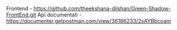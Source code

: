 Frontend - https://github.com/theekshana-dilshan/Green-Shadow-FrontEnd.git
Api documentati - https://documenter.getpostman.com/view/36186233/2sAYBbcoam
